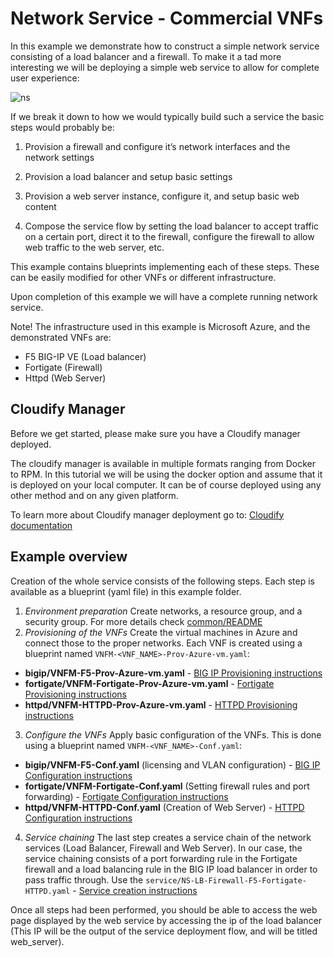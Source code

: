 # Network Service - Commercial VNFs

In this example we demonstrate how to construct a simple network service consisting of a load balancer and a firewall. To make it a tad more interesting we will be deploying a simple web service to allow for complete user experience:

![ns](https://user-images.githubusercontent.com/30900001/52050834-12889e00-2552-11e9-9a68-452e92cc7014.png)

If we break it down to how we would typically build such a service the basic steps would probably be:

1. Provision a firewall and configure it’s network interfaces and the network settings

2. Provision a load balancer and setup basic settings

3. Provision a web server instance, configure it, and setup basic web content

4. Compose the service flow by setting the load balancer to accept traffic on a certain port, direct it to the firewall, configure the firewall to allow web traffic to the web server, etc.

This example contains blueprints implementing each of these steps. These can be easily modified for other VNFs or different infrastructure.

Upon completion of this example we will have a complete running network service.

Note!    The infrastructure used in this example is Microsoft Azure, and the demonstrated VNFs are:
* F5 BIG-IP VE (Load balancer)
* Fortigate (Firewall)
* Httpd (Web Server)

## Cloudify Manager

Before we get started, please make sure you have a Cloudify manager deployed.

The cloudify manager is available in multiple formats ranging from Docker to RPM. In this tutorial we will be using the docker option and assume that it is deployed on your local computer. It can be of course deployed using any other method and on any given platform.

To learn more about Cloudify manager deployment go to: [Cloudify documentation](https://docs.cloudify.co/latest)

## Example overview

Creation of the whole service consists of the following steps. Each step is available as a blueprint (yaml file) in this example folder.

1. *Environment preparation*
Create networks, a resource group, and a security group. For more details check [common/README](common/README.md)
2. *Provisioning of the VNFs*
Create the virtual machines in Azure and connect those to the proper networks.
Each VNF is created using a blueprint named ``VNFM-<VNF_NAME>-Prov-Azure-vm.yaml``:
* **bigip/VNFM-F5-Prov-Azure-vm.yaml** - [BIG IP Provisioning instructions](bigip/README.md##Provisioning)
* **fortigate/VNFM-Fortigate-Prov-Azure-vm.yaml** - [Fortigate Provisioning instructions](fortigate/README.md##Provisioning)
* **httpd/VNFM-HTTPD-Prov-Azure-vm.yaml** - [HTTPD Provisioning instructions](httpd/README.md##Provisioning)
3. *Configure the VNFs*
Apply basic configuration of the VNFs. This is done using a blueprint named ``VNFM-<VNF_NAME>-Conf.yaml``:
* **bigip/VNFM-F5-Conf.yaml** (licensing and VLAN configuration) - [BIG IP Configuration instructions](bigip/README.md##Configuration)
* **fortigate/VNFM-Fortigate-Conf.yaml** (Setting firewall rules and port forwarding) - [Fortigate Configuration instructions](fortigate/README.md##Configuration)
* **httpd/VNFM-HTTPD-Conf.yaml** (Creation of Web Server) - [HTTPD Configuration instructions](httpd/README.md##Configuration)
4. *Service chaining*
The last step creates a service chain of the network services (Load Balancer, Firewall and Web Server). In our case, the service chaining consists of a port forwarding rule in the Fortigate firewall and a load balancing rule in the BIG IP load balancer in order to pass traffic through.
Use the ``service/NS-LB-Firewall-F5-Fortigate-HTTPD.yaml`` - [Service creation instructions](service/README.md)

Once all steps had been performed, you should be able to access the web page displayed by the web service by accessing the ip of the load balancer (This IP will be the output of the service deployment flow, and will be titled web_server).
